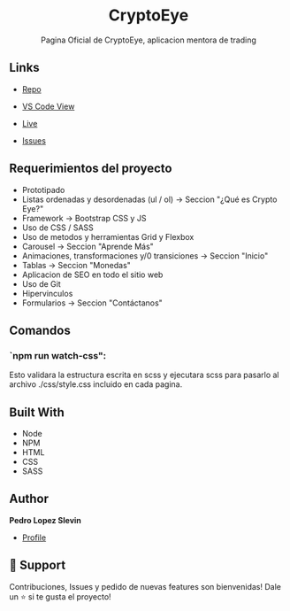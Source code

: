 <h1 align="center">CryptoEye</h1>

<p align="center">Pagina Oficial de CryptoEye, aplicacion mentora de trading</p>

## Links

- [Repo]( https://github.com/plshazer/CryptoEyeLopezSlevin "<project-name> Repo")

- [VS Code View](https://github1s.com/plshazer/CryptoEyeLopezSlevin "VS Code View")

- [Live](https://plshazer.github.io/CryptoEyeLopezSlevin/ "Live View")

- [Issues](https://github.com/plshazer/CryptoEyeLopezSlevin/issues "Issues Page")

## Requerimientos del proyecto
- Prototipado
- Listas ordenadas y desordenadas (ul / ol) -> Seccion "¿Qué es Crypto Eye?"
- Framework -> Bootstrap CSS y JS
- Uso de CSS / SASS
- Uso de metodos y herramientas Grid y Flexbox
- Carousel -> Seccion "Aprende Más"
- Animaciones, transformaciones y/0 transiciones -> Seccion "Inicio"
- Tablas -> Seccion "Monedas"
- Aplicacion de SEO en todo el sitio web
- Uso de Git
- Hipervinculos
- Formularios -> Seccion "Contáctanos"

## Comandos

### `npm run watch-css":

Esto validara la estructura escrita en scss y ejecutara scss para pasarlo al archivo ./css/style.css incluido en cada pagina.

## Built With

- Node
- NPM
- HTML
- CSS
- SASS

## Author

**Pedro Lopez Slevin**

- [Profile](https://github.com/plshazer/CryptoEyeLopezSlevin/issues "Pedro Lopez Slevin")

## 🤝 Support

Contribuciones, Issues y pedido de nuevas features son bienvenidas!
Dale un ⭐️ si te gusta el proyecto! 
